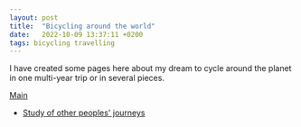 ```yaml
---
layout: post
title:  "Bicycling around the world"
date:   2022-10-09 13:37:11 +0200
tags: bicycling travelling
---
```


I have created some pages here about my dream to cycle around the planet in one multi-year trip or in several pieces.

[Main](https://hyrtsi.github.io/bicycling/)
- [Study of other peoples' journeys](https://hyrtsi.github.io/bicycling-study)


<!-- - [Route planner app](https://hyrtsi.github.io/bicycling-route-planner-app)
- [Route planning manually](https://hyrtsi.github.io/bicycling-route-planning)
- Coming: bicycle and gear
- Coming: psychology
- Coming: funding

Stay tuned! -->